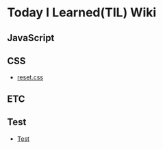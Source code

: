 # Today I Learned(TIL) Wiki

## JavaScript

## CSS
* [reset.css](https://github.com/wowba/TIL/blob/main/css/reset.css.md)

## ETC

## Test
* [Test](https://github.com/wowba/TIL/blob/main/Test/test.md)
